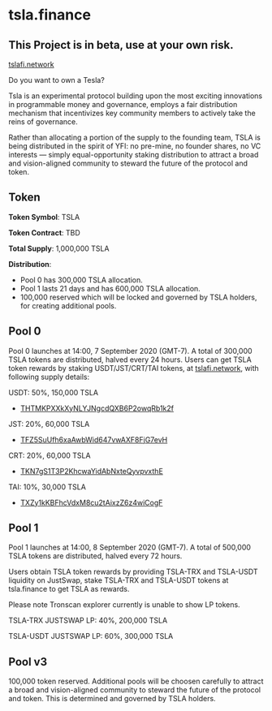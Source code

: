 # tsla.finance

## This Project is in beta, use at your own risk.

[tslafi.network](https://tslafi.network)

Do you want to own a Tesla?

Tsla is an experimental protocol building upon the most exciting innovations in programmable money and governance, employs a fair distribution mechanism that incentivizes key community members to actively take the reins of governance. 

Rather than allocating a portion of the supply to the founding team, TSLA is being distributed in the spirit of YFI: no pre-mine, no founder shares, no VC interests — simply equal-opportunity staking distribution to attract a broad and vision-aligned community to steward the future of the protocol and token.

## Token

**Token Symbol**: TSLA

**Token Contract**: TBD

**Total Supply**: 1,000,000 TSLA

**Distribution**: 

* Pool 0 has 300,000 TSLA allocation. 
* Pool 1 lasts 21 days and has 600,000 TSLA allocation. 
* 100,000 reserved which will be locked and governed by TSLA holders, for creating additional pools.

## Pool 0

Pool 0 launches at 14:00, 7 September 2020 (GMT-7). A total of 300,000 TSLA tokens are distributed, halved every 24 hours. Users can get TSLA token rewards by staking USDT/JST/CRT/TAI tokens, at [tslafi.network](https://tslafi.network), with following supply details:


USDT:  50%, 150,000 TSLA

* [THTMKPXXkXyNLYJNgcdQXB6P2owqRb1k2f](https://tronscan.io/#/contract/THTMKPXXkXyNLYJNgcdQXB6P2owqRb1k2f)

JST:  20%, 60,000 TSLA

* [TFZ5SuUfh6xaAwbWid647vwAXF8FjG7evH](https://tronscan.io/#/contract/TFZ5SuUfh6xaAwbWid647vwAXF8FjG7evH)

CRT:  20%, 60,000 TSLA

* [TKN7gS1T3P2KhcwaYidAbNxteQyvpvxthE](https://tronscan.io/#/contract/TKN7gS1T3P2KhcwaYidAbNxteQyvpvxthE)

TAI:  10%, 30,000 TSLA

* [TXZy1kKBFhcVdxM8cu2tAixzZ6z4wiCogF](https://tronscan.io/#/contract/TXZy1kKBFhcVdxM8cu2tAixzZ6z4wiCogF)

## Pool 1

Pool 1 launches at 14:00, 8 September 2020 (GMT-7). A total of 500,000 TSLA tokens are distributed, halved every 72 hours.

Users obtain TSLA token rewards by providing TSLA-TRX and TSLA-USDT liquidity on JustSwap, stake TSLA-TRX and TSLA-USDT tokens at tsla.finance to get TSLA as rewards.

Please note Tronscan explorer currently is unable to show LP tokens.

TSLA-TRX JUSTSWAP LP: 40%, 200,000 TSLA

TSLA-USDT JUSTSWAP LP: 60%, 300,000 TSLA


## Pool v3

100,000 token reserved. Additional pools will be choosen carefully to attract a broad and vision-aligned community to steward the future of the protocol and token. This is determined and governed by TSLA holders.

